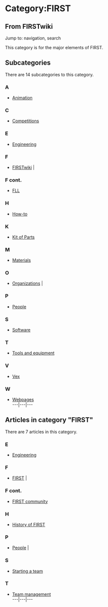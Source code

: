 # Category:FIRST

## From FIRSTwiki

Jump to: navigation, search

This category is for the major elements of FIRST.

## Subcategories

There are 14 subcategories to this category.

### A

- [Animation](Category:Animation "Category:Animation")

### C

- [Competitions](Category:Competitions "Category:Competitions")

### E

- [Engineering](Category:Engineering "Category:Engineering")

### F

- [FIRSTwiki](Category:FIRSTwiki "Category:FIRSTwiki") |

### F cont.

- [FLL](Category:FLL "Category:FLL")

### H

- [How-to](Category:How-to "Category:How-to")

### K

- [Kit of Parts](Category:Kit_of_Parts "Category:Kit of Parts")

### M

- [Materials](Category:Materials "Category:Materials")

### O

- [Organizations](Category:Organizations "Category:Organizations") |

### P

- [People](Category:People "Category:People")

### S

- [Software](Category:Software "Category:Software")

### T

- [Tools and equipment](Category:Tools_and_equipment "Category:Tools and equipment")

### V

- [Vex](Category:Vex "Category:Vex")

### W

- [Webpages](Category:Webpages "Category:Webpages")<br>
  ---|---|---

## Articles in category "FIRST"

There are 7 articles in this category.

### E

- [Engineering](Engineering "Engineering")

### F

- [FIRST](first) |

### F cont.

- [FIRST community](first-community)

### H

- [History of FIRST](History_of_FIRST "History of FIRST")

### P

- [People](People "People") |

### S

- [Starting a team](Starting_a_team "Starting a team")

### T

- [Team management](Team_management "Team management")<br>
  ---|---|---
